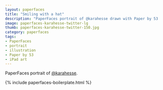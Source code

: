 ```yaml
---
layout: paperfaces
title: "Smiling with a hat"
description: "PaperFaces portrait of @karahesse drawn with Paper by 53 on an iPad."
image: paperfaces-karahesse-twitter-lg
thumb: paperfaces-karahesse-twitter-150.jpg
category: paperfaces
tags: 
- PaperFaces
- portrait
- illustration
- Paper by 53
- iPad art
---
```


PaperFaces portrait of [@karahesse](http://twitter.com/karahesse).

{% include paperfaces-boilerplate.html %}